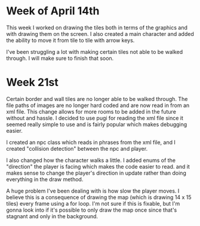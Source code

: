 # Week of April 14th

This week I worked on drawing the tiles both in terms of the graphics and with drawing them on the screen. I also created a main character
and added the ability to move it from tile to tile with arrow keys.

I've been struggling a lot with making certain tiles not able to be walked through. I will make sure to finish that soon.

# Week 21st

Certain border and wall tiles are no longer able to be walked through. The file paths of images are no longer hard coded and are now
read in from an xml file. This change allows for more rooms to be added in the future without and hassle. I decided to use pugi for reading the xml file since it seemed really simple to use and is fairly popular which makes debugging easier.

I created an npc class which reads in phrases from the xml file, and I created "collision detection" between the npc and player. 

I also changed how the character walks a little. I added enums of the "direction" the player is facing which makes the code easier to read.
and it makes sense to change the player's direction in update rather than doing everything in the draw method.

A huge problem I've been dealing with is how slow the player moves. I believe this is a consequence of drawing the map (which is drawing
14 x 15 tiles) every frame using a for loop. I'm not sure if this is fixable, but I'm gonna look into if it's possible to only draw
the map once since that's stagnant and only in the background.
